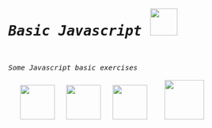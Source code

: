 # <samp><i>Basic Javascript </i></samp><img src="https://media4.giphy.com/media/mrF0X7kMMOX1if7ykw/giphy.gif?cid=790b761184fad64a2499ea2f5d4139e59f4075a0989982bf&rid=giphy.gif&ct=s" width="55"/>

<br>

<samp> <i> Some Javascript basic exercises</i></samp>
<br><br>
 &#8287;&#8287;&#8287;&#8287;&#8287;
<img src="https://img.icons8.com/ultraviolet/80/000000/css.png" width="70"/>  &#8287;&#8287;&#8287;&#8287;  <img src="https://img.icons8.com/ultraviolet/80/000000/js.png" width="70"/> &#8287;&#8287;&#8287;&#8287; <img src="https://img.icons8.com/ultraviolet/80/000000/html--v1.png" width="70"/> &#8287;&#8287;&#8287;&#8287;&#8287;&#8287;&#8287;&#8287;<img src="https://media4.giphy.com/media/Me7PBESMDoWyzSN9M9/giphy.gif?cid=790b7611240ca99c1c824f1867dd1e33928897012f2af804&rid=giphy.gif&ct=s" width="80">

<br>
<br>

#
